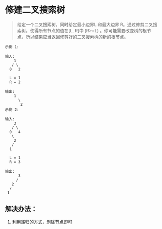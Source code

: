 # 修建二叉搜索树

> 给定一个二叉搜索树，同时给定最小边界L 和最大边界 R。通过修剪二叉搜索树，使得所有节点的值在[L, R]中 (R>=L) 。你可能需要改变树的根节点，所以结果应当返回修剪好的二叉搜索树的新的根节点。

```
示例 1:

输入:
    1
   / \
  0   2

  L = 1
  R = 2

输出:
    1
      \
       2
示例 2:

输入:
    3
   / \
  0   4
   \
    2
   /
  1

  L = 1
  R = 3

输出:
      3
     /
   2
  /
 1
```


## 解决办法：
1. 利用递归的方式，删除节点即可
